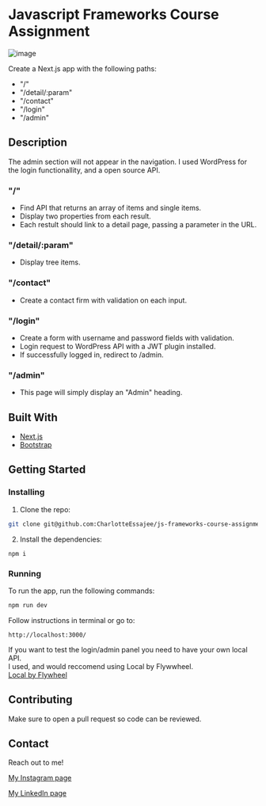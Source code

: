 # Javascript Frameworks Course Assignment

![image](https://ce.accelr.dev/wp-content/uploads/2022/05/Skjermbilde-2022-05-30-120908.png)

Create a Next.js app with the following paths: 
- "/"
- "/detail/:param"
- "/contact"
- "/login"
- "/admin"

## Description

The admin section will not appear in the navigation. I used WordPress for the login functionallity, and a open source API.

### "/"
- Find API that returns an array of items and single items.
- Display two properties from each result.
- Each restult should link to a detail page, passing a parameter in the URL.

### "/detail/:param"
- Display tree items.

### "/contact"
- Create a contact firm with validation on each input.

### "/login"
- Create a form with username and password fields with validation.
- Login request to WordPress API with a JWT plugin installed.
- If successfully logged in, redirect to /admin.

### "/admin"
- This page will simply display an "Admin" heading.


## Built With

- [Next.js](https://nextjs.org/)
- [Bootstrap](https://getbootstrap.com)

## Getting Started

### Installing

1. Clone the repo:

```bash
git clone git@github.com:CharlotteEssajee/js-frameworks-course-assignment-CharlotteEssajee.git
```

2. Install the dependencies:

```
npm i
```

### Running

To run the app, run the following commands:

```bash
npm run dev
```

Follow instructions in terminal or go to:

```
http://localhost:3000/
```

If you want to test the login/admin panel you need to have your own local API.<br/>
I used, and would reccomend using Local by Flywwheel.<br/>
[Local by Flywheel](https://localwp.com/)

## Contributing

Make sure to open a pull request so code can be reviewed.

## Contact

Reach out to me!

[My Instagram page](https://instagram.com/essajee)

[My LinkedIn page](https://linkedin.com/in/charlotte-essajee-67aa39226)
